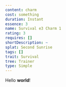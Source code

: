 ```yaml
---
content: charm
cost: something
duration: Instant
essence: 3
name: Survival e3 Charm 1
rating: 3
requires: []
shortDescription: ~
splat: Second Sunrise
tags: []
trait: Survival
tree: Trainer
type: Simple
---
```


Hello **world**!
